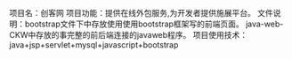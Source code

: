 项目名：创客网
项目功能：提供在线外包服务,为开发者提供施展平台。
文件说明：bootstrap文件下中存放使用使用bootstrap框架写的前端页面。
         java-web-CKW中存放的事完整的前后端连接的javaweb程序。
项目使用技术：java+jsp+servlet+mysql+javascript+bootstrap



